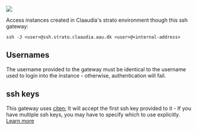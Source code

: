 ![](https://www.claaudia.aau.dk/digitalAssets/420/420595_logo-upload.png)

Access instances created in Claaudia's strato environment though this ssh gateway:

	ssh -J <user>@ssh.strato.claaudia.aau.dk <user>@<internal-address>

## Usernames
The username provided to the gateway must be identical to the username used to login into the instance - otherwise, authentication will fail.

## ssh keys
This gateway uses [citen](https://github.com/aau-claaudia/citen); It will accept the first ssh key provided to it - If you have multiple ssh keys, you may have to specify which to use explicitly. [Learn more](https://superuser.com/questions/772660/howto-force-ssh-to-use-a-specific-private-key)
